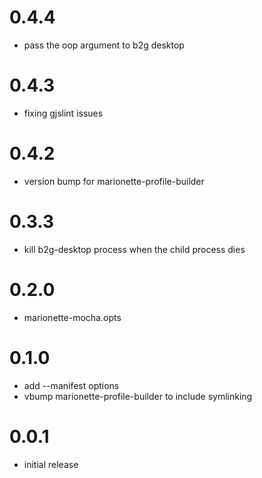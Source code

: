 # 0.4.4
  - pass the oop argument to b2g desktop

# 0.4.3
  - fixing gjslint issues

# 0.4.2
  - version bump for marionette-profile-builder

# 0.3.3
  - kill b2g-desktop process when the child process dies

# 0.2.0
  - marionette-mocha.opts

# 0.1.0
  - add --manifest options
  - vbump marionette-profile-builder to include symlinking

# 0.0.1
  - initial release
